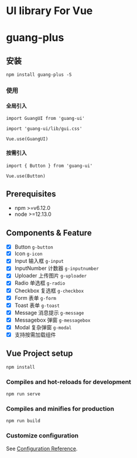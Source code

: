 # UI library For Vue

# guang-plus

## 安装
```
npm install guang-plus -S
```
### 使用

#### 全局引入

```
import GuangUI from 'guang-ui'
```
```
import 'guang-ui/lib/gui.css'
```
```
Vue.use(GuangUI)
```
#### 按需引入

```
import { Button } from 'guang-ui'
```

```
Vue.use(Button)
```



## Prerequisites

- npm >=v6.12.0
- node >=12.13.0

## Components & Feature

- [x] Button     `g-button`
- [x] Icon          `g-icon`
- [x] Input 输入框       `g-input`
- [x] InputNumber 计数器          `g-inputnumber`
- [x] Uploader 上传图片           `g-uploader`
- [x] Radio 单选框            `g-radio`
- [x] Checkbox 复选框             `g-checkbox`
- [x] Form 表单               `g-form`
- [x] Toast 表单              `g-toast`
- [x] Message 消息提示               `g-message`
- [x] Messagebox 弹窗            `g-messagebox`
- [x] Modal 复杂弹窗             `g-modal`
- [x] 支持按需加载组件
## Vue Project setup
```
npm install
```

### Compiles and hot-reloads for development
```
npm run serve
```

### Compiles and minifies for production
```
npm run build
```

### Customize configuration
See [Configuration Reference](https://cli.vuejs.org/config/).
